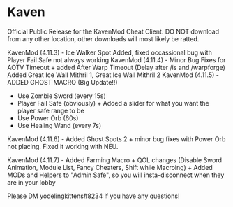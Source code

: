 # Kaven
Official Public Release for the KavenMod Cheat Client. DO NOT download from any other location, other downloads will most likely be ratted.


KavenMod (4.11.3) - Ice Walker Spot Added, fixed occassional bug with Player Fail Safe not always working
KavenMod (4.11.4) - Minor Bug Fixes for AOTV Timeout + added After Warp Timeout (Delay after /is and /warpforge) Added Great Ice Wall Mithril 1, Great Ice Wall Mithril 2
KavenMod (4.11.5) - ADDED GHOST MACRO (Big Update!!)

- Use Zombie Sword (every 15s)
- Player Fail Safe (obviously) + Added a slider for what you want the player safe range to be
- Use Power Orb (60s)
- Use Healing Wand (every 7s)

KavenMod (4.11.6) - Added Ghost Spots 2 + minor bug fixes with Power Orb not placing. Fixed it working with NEU. 

KavenMod (4.11.7) - Added Farming Macro + QOL changes (Disable Sword Animation, Module List, Fancy Cheaters, Shift while Macroing) + Added MODs and Helpers to "Admin Safe", so you will insta-disconnect when they are in your lobby

Please DM yodelingkittens#8234 if you have any questions!
